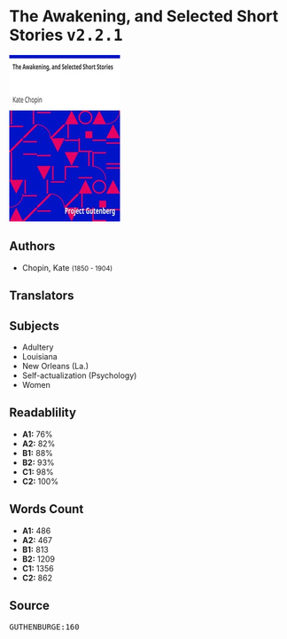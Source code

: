# The Awakening, and Selected Short Stories <kbd>v2.2.1</kbd>

![](./cover.medium.jpg "")

## Authors


 - Chopin, Kate <small>(1850 - 1904)</small>

## Translators



## Subjects


 - Adultery
 - Louisiana
 - New Orleans (La.)
 - Self-actualization (Psychology)
 - Women

## Readablility


 - **A1:** 76%
 - **A2:** 82%
 - **B1:** 88%
 - **B2:** 93%
 - **C1:** 98%
 - **C2:** 100%

## Words Count


 - **A1:** 486
 - **A2:** 467
 - **B1:** 813
 - **B2:** 1209
 - **C1:** 1356
 - **C2:** 862

## Source


<kbd>GUTHENBURGE:160</kbd>

